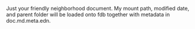 Just your friendly neighborhood document.
My mount path, modified date, and parent folder will be loaded onto fdb together with metadata in doc.md.meta.edn.
